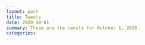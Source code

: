 ```yaml
---
layout: post
title: Tweets
date: 2020-10-01
summary: These are the tweets for October 1, 2020.
categories:
---
```



